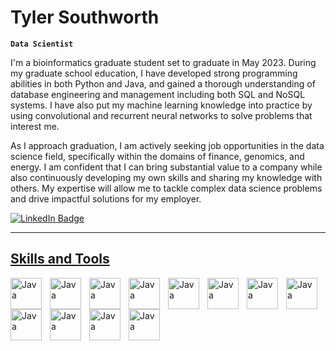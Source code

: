 # Tyler Southworth

**`Data Scientist`**

I'm a bioinformatics graduate student set to graduate in May 2023. During my graduate school education, I have developed strong programming abilities in both Python and Java, and gained a thorough understanding of database engineering and management including both SQL and NoSQL systems. I have also put my machine learning knowledge into practice by using convolutional and recurrent neural networks to solve problems that interest me.

As I approach graduation, I am actively seeking job opportunities in the data science field, specifically within the domains of finance, genomics, and energy. I am confident that I can bring substantial value to a company while also continuously developing my own skills and sharing my knowledge with others. My expertise will allow me to tackle complex data science problems and drive impactful solutions for my employer.

<div id="badges">
  <a href="https://www.linkedin.com/in/southworth-tyler/">
  <img src="https://img.shields.io/badge/LinkedIn-blue?style=for-the-badge&logo=linkedin&logoColor=white" alt="LinkedIn Badge"/>
</div>

<hr></hr>

## Skills and Tools

<img align="left" alt="Java" width="50px" style="padding-right:10px;" src="https://cdn.jsdelivr.net/gh/devicons/devicon/icons/python/python-original.svg" title = 'Python'/>
<img align="left" alt="Java" width="50px" style="padding-right:10px;" src="https://cdn.jsdelivr.net/gh/devicons/devicon/icons/java/java-original.svg" title = 'Java'/>
<img align="left" alt="Java" width="50px" style="padding-right:10px;" src="https://cdn.jsdelivr.net/gh/devicons/devicon/icons/tensorflow/tensorflow-original-wordmark.svg" title = 'TensorFlow'/>
<img align="left" alt="Java" width="50px" style="padding-right:10px;" src="https://cdn.jsdelivr.net/gh/devicons/devicon/icons/mongodb/mongodb-original.svg" title = 'MongoDB'/>
<img align="left" alt="Java" width="50px" style="padding-right:10px;" src="https://cdn.jsdelivr.net/gh/devicons/devicon/icons/pandas/pandas-original-wordmark.svg" title = 'Pandas'/>
<img align="left" alt="Java" width="50px" style="padding-right:10px;" src="https://cdn.jsdelivr.net/gh/devicons/devicon/icons/vscode/vscode-original.svg" title = 'Visual Studio Code'/>
<img align="left" alt="Java" width="50px" style="padding-right:10px;" src="https://cdn.jsdelivr.net/gh/devicons/devicon/icons/jupyter/jupyter-original.svg" title = 'Jupyter Notebooks'/>
<img align="left" alt="Java" width="50px" style="padding-right:10px;" src="https://cdn.jsdelivr.net/gh/devicons/devicon/icons/sqlite/sqlite-original.svg" title = 'SQLite'/>
<img align="left" alt="Java" width="50px" style="padding-right:10px;" src="https://cdn.jsdelivr.net/gh/devicons/devicon/icons/git/git-original.svg" title = 'Git'/>
<img align="left" alt="Java" width="50px" style="padding-right:10px;" src="https://cdn.jsdelivr.net/gh/devicons/devicon/icons/r/r-original.svg" title = 'R'/>
<img align="left" alt="Java" width="50px" style="padding-right:10px;" src="https://cdn.jsdelivr.net/gh/devicons/devicon/icons/bash/bash-original.svg" title = 'Bash'/>
<img align="left" alt="Java" width="50px" style="padding-right:10px;" src="https://cdn.jsdelivr.net/gh/devicons/devicon/icons/atom/atom-original.svg" title = 'Atom'/>




<!-- <img src="https://komarev.com/ghpvc/?username=tlsouth&style=flat-square&color=blue" alt=""/> -->
